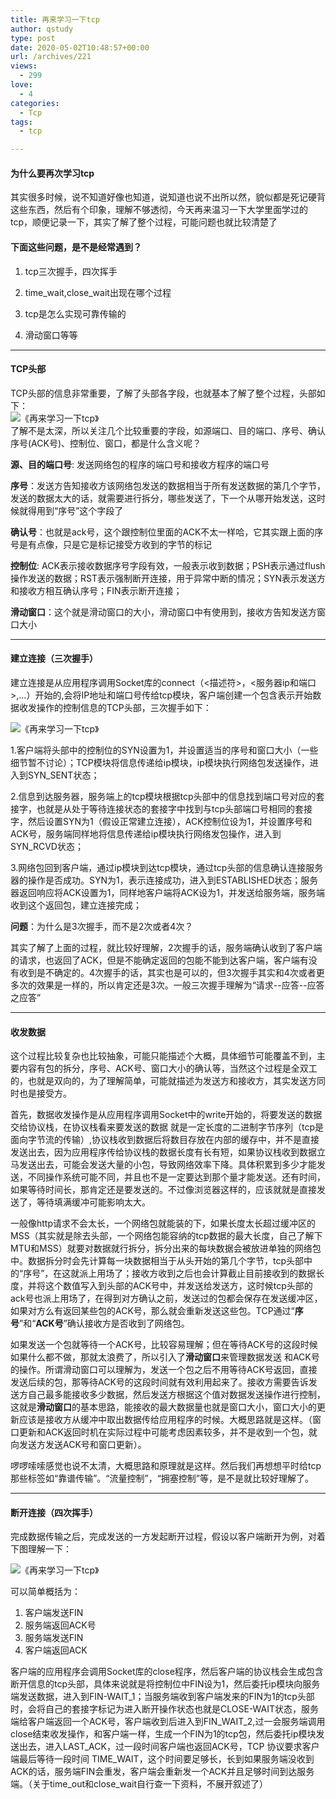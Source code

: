 ```yaml
---
title: 再来学习一下tcp
author: qstudy
type: post
date: 2020-05-02T10:48:57+00:00
url: /archives/221
views:
  - 299
love:
  - 4
categories:
  - Tcp
tags:
  - tcp

---
```

#### 为什么要再次学习tcp

其实很多时候，说不知道好像也知道，说知道也说不出所以然，貌似都是死记硬背这些东西，然后有个印象，理解不够透彻，今天再来温习一下大学里面学过的tcp，顺便记录一下，其实了解了整个过程，可能问题也就比较清楚了

#### 下面这些问题，是不是经常遇到？

  1. tcp三次握手，四次挥手</p> 
  2. time\_wait,close\_wait出现在哪个过程

  3. tcp是怎么实现可靠传输的

  4. 滑动窗口等等

* * *

#### TCP头部

TCP头部的信息非常重要，了解了头部各字段，也就基本了解了整个过程，头部如下：  
<img layer-src="https://www.dlgde.cn/wp-content/uploads/2020/05/tcp-header.png" src="https://www.dlgde.cn/wp-content/uploads/2020/05/tcp-header.png" alt="《再来学习一下tcp》" />  
了解不是太深，所以关注几个比较重要的字段，如源端口、目的端口、序号、确认序号(ACK号)、控制位、窗口，都是什么含义呢？

**源、目的端口号**: 发送网络包的程序的端口号和接收方程序的端口号

**序号**：发送方告知接收方该网络包发送的数据相当于所有发送数据的第几个字节，发送的数据太大的话，就需要进行拆分，哪些发送了，下一个从哪开始发送，这时候就得用到“序号”这个字段了

**确认号**：也就是ack号，这个跟控制位里面的ACK不太一样哈，它其实跟上面的序号是有点像，只是它是标记接受方收到的字节的标记

**控制位**: ACK表示接收数据序号字段有效，一般表示收到数据；PSH表示通过flush操作发送的数据；RST表示强制断开连接，用于异常中断的情况；SYN表示发送方和接收方相互确认序号；FIN表示断开连接；

**滑动窗口**：这个就是滑动窗口的大小，滑动窗口中有使用到，接收方告知发送方窗口大小

* * *

#### 建立连接（三次握手）

建立连接是从应用程序调用Socket库的connect（<描述符>，<服务器ip和端口>,...）开始的,会将IP地址和端口号传给tcp模块，客户端创建一个包含表示开始数据收发操作的控制信息的TCP头部，三次握手如下：

<img layer-src="https://www.dlgde.cn/wp-content/uploads/2020/05/third-hand.png" src="https://www.dlgde.cn/wp-content/uploads/2020/05/third-hand.png" alt="《再来学习一下tcp》" /> 

1.客户端将头部中的控制位的SYN设置为1，并设置适当的序号和窗口大小（一些细节暂不讨论）；TCP模块将信息传递给ip模块，ip模块执行网络包发送操作，进入到SYN_SENT状态；

2.信息到达服务器，服务端上的tcp模块根据tcp头部中的信息找到端口号对应的套接字，也就是从处于等待连接状态的套接字中找到与tcp头部端口号相同的套接字，然后设置SYN为1（假设正常建立连接），ACK控制位设为1，并设置序号和ACK号，服务端同样地将信息传递给ip模块执行网络发包操作，进入到SYN_RCVD状态；

3.网络包回到客户端，通过ip模块到达tcp模块，通过tcp头部的信息确认连接服务器的操作是否成功。SYN为1，表示连接成功，进入到ESTABLISHED状态；服务器返回响应将ACK设置为1，同样地客户端将ACK设为1，并发送给服务端，服务端收到这个返回包，建立连接完成；

**问题**：为什么是3次握手，而不是2次或者4次？

其实了解了上面的过程，就比较好理解，2次握手的话，服务端确认收到了客户端的请求，也返回了ACK，但是不能确定返回的包能不能到达客户端，客户端有没有收到是不确定的。4次握手的话，其实也是可以的，但3次握手其实和4次或者更多次的效果是一样的，所以肯定还是3次。一般三次握手理解为“请求--应答--应答之应答”

* * *

#### 收发数据

这个过程比较复杂也比较抽象，可能只能描述个大概，具体细节可能覆盖不到，主要内容有包的拆分，序号、ACK号、窗口大小的确认等，当然这个过程是全双工的，也就是双向的，为了理解简单，可能就描述为发送方和接收方，其实发送方同时也是接受方。

首先，数据收发操作是从应用程序调用Socket中的write开始的，将要发送的数据交给协议栈，在协议栈看来要发送的数据 就是一定长度的二进制字节序列（tcp是面向字节流的传输）,协议栈收到数据后将数目存放在内部的缓存中，并不是直接发送出去，因为应用程序传给协议栈的数据长度有长有短，如果协议栈收到数据立马发送出去，可能会发送大量的小包，导致网络效率下降。具体积累到多少才能发送，不同操作系统可能不同，并且也不是一定要达到那个量才能发送。还有时间，如果等待时间长，那肯定还是要发送的。不过像浏览器这样的，应该就就是直接发送了，等待填满缓冲可能影响太大。

一般像http请求不会太长，一个网络包就能装的下，如果长度太长超过缓冲区的MSS（其实就是除去头部，一个网络包能容纳的tcp数据的最大长度，自己了解下MTU和MSS）就要对数据就行拆分，拆分出来的每块数据会被放进单独的网络包中。数据拆分时会先计算每一块数据相当于从头开始的第几个字节，tcp头部中的“序号”，在这就派上用场了；接收方收到之后也会计算截止目前接收到的数据长度，并将这个数值写入到头部的ACK号中，并发送给发送方，这时候tcp头部的ack号也派上用场了，在得到对方确认之前，发送过的包都会保存在发送缓冲区，如果对方么有返回某些包的ACK号，那么就会重新发送这些包。TCP通过“**序号**”和“**ACK号**”确认接收方是否收到了网络包。

如果发送一个包就等待一个ACK号，比较容易理解；但在等待ACK号的这段时候如果什么都不做，那就太浪费了，所以引入了**滑动窗口**来管理数据发送 和ACK号的操作。所谓滑动窗口可以理解为，发送一个包之后不用等待ACK号返回，直接发送后续的包，那等待ACK号的这段时间就有效利用起来了。接收方需要告诉发送方自己最多能接收多少数据，然后发送方根据这个值对数据发送操作进行控制，这就是**滑动窗口**的基本思路，能接收的最大数据量也就是窗口大小，窗口大小的更新应该是接收方从缓冲中取出数据传给应用程序的时候。大概思路就是这样。（窗口更新和ACK返回时机在实际过程中可能考虑因素较多，并不是收到一个包，就向发送方发送ACK号和窗口更新）。

啰啰嗦嗦感觉也说不太清，大概思路和原理就是这样。然后我们再想想平时给tcp那些标签如“靠谱传输”。“流量控制”，“拥塞控制”等，是不是就比较好理解了。

* * *

#### 断开连接（四次挥手）

完成数据传输之后，完成发送的一方发起断开过程，假设以客户端断开为例，对着下图理解一下：

<img layer-src="https://www.dlgde.cn/wp-content/uploads/2020/05/close-hand.png" src="https://www.dlgde.cn/wp-content/uploads/2020/05/close-hand.png" alt="《再来学习一下tcp》" /> 

可以简单概括为：  
1. 客户端发送FIN  
2. 服务端返回ACK号  
3. 服务端发送FIN  
4. 客户端返回ACK

客户端的应用程序会调用Socket库的close程序，然后客户端的协议栈会生成包含断开信息的tcp头部，具体来说就是将控制位中FIN设为1，然后委托ip模块向服务端发送数据，进入到FIN-WAIT\_1；当服务端收到客户端发来的FIN为1的tcp头部时，会将自己的套接字标记为进入断开操作状态也就是CLOSE-WAIT状态，服务端给客户端返回一个ACK号，客户端收到后进入到FIN\_WAIT\_2,过一会服务端调用close结束收发操作，和客户端一样，生成一个FIN为1的tcp包，然后委托ip模块发送出去，进入LAST\_ACK，过一段时间客户端也返回ACK号，TCP 协议要求客户端最后等待一段时间 TIME\_WAIT，这个时间要足够长，长到如果服务端没收到 ACK的话，服务端FIN会重发，客户端会重新发一个ACK并且足够时间到达服务端。（关于time\_out和close_wait自行查一下资料，不展开叙述了）